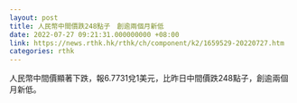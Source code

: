 ```yaml
---
layout: post
title: 人民幣中間價跌248點子　創逾兩個月新低
date: 2022-07-27 09:21:31.000000000 +08:00
link: https://news.rthk.hk/rthk/ch/component/k2/1659529-20220727.htm
categories: rthk
---
```


人民幣中間價顯著下跌，報6.7731兌1美元，比昨日中間價跌248點子，創逾兩個月新低。
